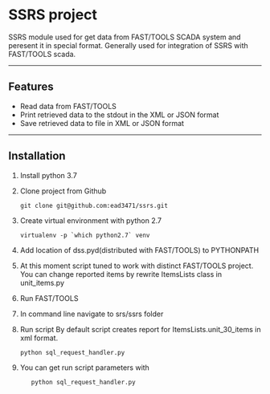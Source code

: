 # SSRS  project

SSRS module used for get data from FAST/TOOLS SCADA system and peresent it in special format. Generally used for integration of SSRS with FAST/TOOLS scada.
***
## Features
- Read data from FAST/TOOLS
- Print retrieved data to the stdout in the XML or JSON format 
- Save retrieved data to file in XML or JSON format
***
## Installation
1. Install python 3.7
2. Clone project from Github
   ```
   git clone git@github.com:ead3471/ssrs.git
   ```
3. Create virtual environment with python 2.7
   ```
   virtualenv -p `which python2.7` venv
   ```
4. Add location of dss.pyd(distributed with FAST/TOOLS) to PYTHONPATH

5. At this moment script tuned to work with distinct FAST/TOOLS project. You can change reported items by rewrite ItemsLists class in unit_items.py

5. Run FAST/TOOLS

6. In command line navigate to srs/ssrs folder

7. Run script
    By default script creates report for ItemsLists.unit_30_items in xml format.
    ```
    python sql_request_handler.py
    ```
8. You can get run script parameters with 
     ```
        python sql_request_handler.py
     ```

    
        



